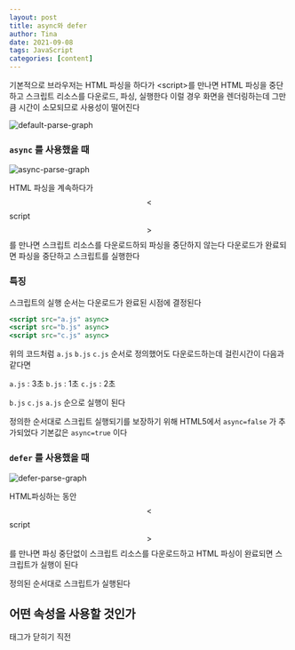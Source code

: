 ```yaml
---
layout: post
title: async와 defer
author: Tina
date: 2021-09-08
tags: JavaScript
categories: [content]
---
```


기본적으로 브라우저는 HTML 파싱을 하다가 &lt;script&gt;를 만나면 HTML 파싱을 중단하고 스크립트 리소스를 다운로드, 파싱, 실행한다 이럴 경우 화면을 렌더링하는데 그만큼 시간이 소모되므로 사용성이 떨어진다
  
  ![default-parse-graph](https://user-images.githubusercontent.com/74545780/132536510-815f7a68-508a-40c1-8be9-51e9e33ee0de.png)
 
### `async` 를 사용했을 때 
  
  ![async-parse-graph](https://user-images.githubusercontent.com/74545780/132536705-38c3675a-ff3d-4107-82ba-e420e850185a.png)

HTML 파싱을 계속하다가 $$\lt$$script$$\gt$$를 만나면 스크립트 리소스를 다운로드하되 파싱을 중단하지 않는다 다운로드가 완료되면 파싱을 중단하고 스크립트를 실행한다

### 특징

스크립트의 실행 순서는 다운로드가 완료된 시점에 결정된다

```jsx
<script src="a.js" async>
<script src="b.js" async>
<script src="c.js" async>
```

위의 코드처럼 `a.js` `b.js` `c.js` 순서로 정의했어도 다운로드하는데 걸린시간이 다음과 같다면

 `a.js` : 3초
 `b.js` : 1초
 `c.js` : 2초

 `b.js`  `c.js`  `a.js` 순으로 실행이 된다

정의한 순서대로 스크립트 실행되기를 보장하기 위해 HTML5에서 `async=false` 가 추가되었다 기본값은  `async=true` 이다

### `defer` 를 사용했을 때

 
![defer-parse-graph](https://user-images.githubusercontent.com/74545780/132536753-7daebffa-1325-4390-a3bb-81cbf4ad9626.png)

HTML파싱하는 동안 $$\lt$$script$$\gt$$를 만나면 파싱 중단없이 스크립트 리소스를 다운로드하고 HTML 파싱이 완료되면 스크립트가 실행이 된다

정의된 순서대로 스크립트가 실행된다

## 어떤 속성을 사용할 것인가

<body> 태그가 닫히기 직전 <script> 태그를 선언한다면 이미 거의 모든 HTML 파싱이 종료된 상태이므로 async 속성이든 defer 속성이든 큰 의미가 없다
하지만 그렇게 하지 않은 경우에는 어떤 속성을 사용하는 것이 좋을까
  
### `async`를 사용해야 할 때

- 스크립트 파일에 종속성이 없는 경우
- DOM에 종속성이 없어서 HTML 파싱 중 어느 시점에 스크립트가 실행되든 상관없는 경우
- `async=true`인 경우, 스크립트 리소스 다운로드가 완료된 순서대로 스크립트가 실행되므로, 여러 스크립트가 정의된 경우 스크립트 파일 간 종속성이 없어서 어떤 스크립트가 먼저 실행되도상관없는 경우

### `defer`를 사용해야 할 때

- DOM과 종속성이 있어서, DOM이 전부 생성되어야 정상적인 동작을 할 수 있는 경우
- 스크립트 간 종속성이 있어서 정의된 순서대로 스크립트가 실행되어야 되는 경우
  
  
 
[참고자료](https://beomy.github.io/tech/browser/async-defer/)
